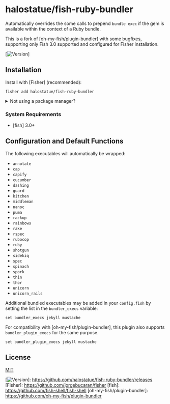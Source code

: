 # halostatue/fish-ruby-bundler

Automatically overrides the some calls to prepend `bundle exec` if the gem is
available within the context of a Ruby bundle.

This is a fork of [oh-my-fish/plugin-bundler] with some bugfixes, supporting
only Fish 3.0 supported and configured for Fisher installation.

[![Version]]

## Installation

Install with [Fisher] (recommended):

```fish
fisher add halostatue/fish-ruby-bundler
```

<details>
<summary>Not using a package manager?</summary>

---

Copy `functions/*.fish`, `conf.d/*.fish`, to your fish configuration directory
preserving the directory structure.
</details>

### System Requirements

- [fish] 3.0+

## Configuration and Default Functions

The following executables will automatically be wrapped:

- `annotate`
- `cap`
- `capify`
- `cucumber`
- `dashing`
- `guard`
- `kitchen`
- `middleman`
- `nanoc`
- `puma`
- `rackup`
- `rainbows`
- `rake`
- `rspec`
- `rubocop`
- `ruby`
- `shotgun`
- `sidekiq`
- `spec`
- `spinach`
- `spork`
- `thin`
- `thor`
- `unicorn`
- `unicorn_rails`

Additional bundled executables may be added in your `config.fish` by setting
the list in the `bundler_execs` variable:

```fish
set bundler_execs jekyll mustache
```

For compatibility with [oh-my-fish/plugin-bundler], this plugin also supports
`bundler_plugin_execs` for the same purpose.

```fish
set bundler_plugin_execs jekyll mustache
```

## License

[MIT](LICENCE.md)

[fish shell]: https://fishshell.com "friendly interactive shell"
[Version]: https://img.shields.io/github/tag/halostatue/fish-ruby-bundler.svg?label=Version
[![Version]]: https://github.com/halostatue/fish-ruby-bundler/releases
[Fisher]: https://github.com/jorgebucaran/fisher
[fish]: https://github.com/fish-shell/fish-shell
[oh-my-fish/plugin-bundler]: https://github.com/oh-my-fish/plugin-bundler

